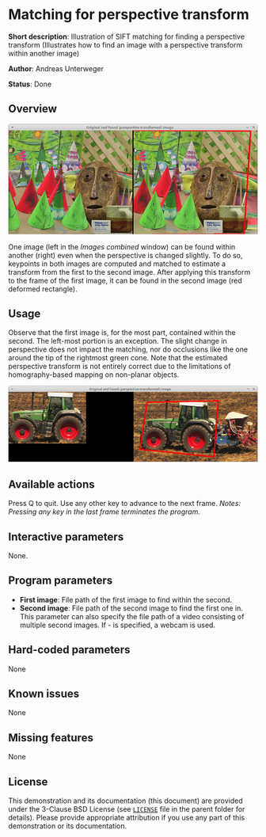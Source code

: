 Matching for perspective transform
==================================

**Short description**: Illustration of SIFT matching for finding a perspective transform (Illustrates how to find an image with a perspective transform within another image)

**Author**: Andreas Unterweger

**Status**: Done

Overview
--------

![Screenshot](../screenshots/matching_transform.png)

One image (left in the *Images combined* window) can be found within another (right) even when the perspective is changed slightly. To do so, keypoints in both images are computed and matched to estimate a transform from the first to the second image. After applying this transform to the frame of the first image, it can be found in the second image (red deformed rectangle).

Usage
-----

Observe that the first image is, for the most part, contained within the second. The left-most portion is an exception. The slight change in perspective does not impact the matching, nor do occlusions like the one around the tip of the rightmost green cone. Note that the estimated perspective transform is not entirely correct due to the limitations of homography-based mapping on non-planar objects.

![Screenshot with a different input file](../screenshots/matching_transform_tractor.png)

Available actions
-----------------

Press Q to quit. Use any other key to advance to the next frame. *Notes: Pressing any key in the last frame terminates the program.*

Interactive parameters
----------------------

None.

Program parameters
------------------

* **First image**: File path of the first image to find within the second.
* **Second image**: File path of the second image to find the first one in. This parameter can also specify the file path of a video consisting of multiple second images. If *-* is specified, a webcam is used.

Hard-coded parameters
---------------------

None

Known issues
------------

None

Missing features
----------------

None

License
-------

This demonstration and its documentation (this document) are provided under the 3-Clause BSD License (see [`LICENSE`](../LICENSE) file in the parent folder for details). Please provide appropriate attribution if you use any part of this demonstration or its documentation.
